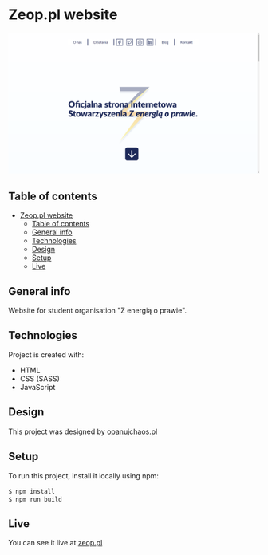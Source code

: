 # Zeop.pl website
![screenshot](images/screenshot.png)

## Table of contents
- [Zeop.pl website](#zeoppl-website)
  - [Table of contents](#table-of-contents)
  - [General info](#general-info)
  - [Technologies](#technologies)
  - [Design](#design)
  - [Setup](#setup)
  - [Live](#live)

## General info
Website for student organisation "Z energią o prawie".  
	
## Technologies
Project is created with:
* HTML
* CSS (SASS)
* JavaScript


## Design
This project was designed by [opanujchaos.pl](http://opanujchaos.pl/)

## Setup
To run this project, install it locally using npm:

```
$ npm install
$ npm run build
```

## Live
You can see it live at [zeop.pl](https://zeop.pl)
